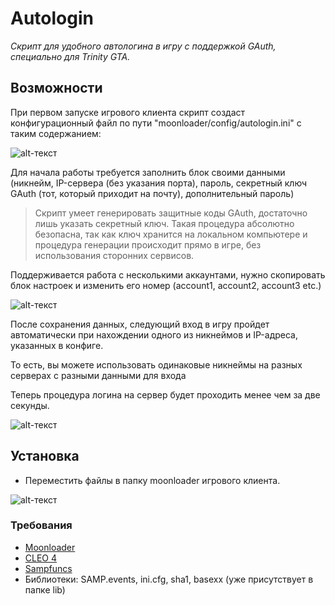 # Autologin
*Скрипт для удобного автологина в игру с поддержкой GAuth, специально для Trinity GTA.*

## Возможности
При первом запуске игрового клиента скрипт создаст конфигурационный файл по пути "moonloader/config/autologin.ini" с таким содержанием:

![alt-текст](https://c.radikal.ru/c42/1901/fc/5fffaf341e7d.png "Дефолтный файл")

Для начала работы требуется заполнить блок своими данными (никнейм, IP-сервера (без указания порта), пароль, секретный ключ GAuth (тот, который приходит на почту), дополнительный пароль)
> Скрипт умеет генерировать защитные коды GAuth, достаточно лишь указать секретный ключ. Такая процедура абсолютно безопасна, так как ключ хранится на локальном компьютере и процедура генерации происходит прямо в игре, без использования сторонних сервисов.

Поддерживается работа с несколькими аккаунтами, нужно скопировать блок настроек и изменить его номер (account1, account2, account3 etc.)

![alt-текст](https://d.radikal.ru/d34/1901/94/fd835dca395c.png "Поддержка мультиаккаунтов")

После сохранения данных, следующий вход в игру пройдет автоматически при нахождении одного из никнеймов и IP-адреса, указанных в конфиге.

То есть, вы можете использовать одинаковые никнеймы на разных серверах с разными данными для входа

Теперь процедура логина на сервер будет проходить менее чем за две секунды.

![alt-текст](https://b.radikal.ru/b22/1901/fe/936b989e2cef.png "Время")


## Установка

- Переместить файлы в папку moonloader игрового клиента.

![alt-текст](https://b.radikal.ru/b31/1901/6a/28500651b1db.png "Как оно должно выглядеть в папке")

### Требования

- [Moonloader](http://blast.hk/moonloader)
- [CLEO 4](https://cleo.li)
- [Sampfuncs](https://blast.hk/sampfuncs)
- Библиотеки: SAMP.events, ini.cfg, sha1, basexx (уже присутствует в папке lib)